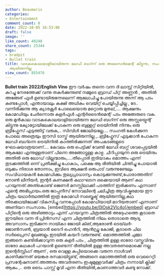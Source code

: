 ```yaml
---
author: Beaumaris
categories:
- Entertainment
comment_count: 0
date: 2022-10-05 16:53:06
draft: false
image: ''
like_count: 49248
share_count: 25344
tags:
- bradpit
- Bullet train
title: വാടകകൊലയാളിയായിരുന്ന ലേഡി ബഗ്ന്ന് ഒരു അസൈൻമെന്റ് കിട്ടുന്നു, സംഗതി ഈസി ടാസ്ക്
  ആയിരുന്നില്ല
view_count: 855476
---
```


**Bullet train** **2022/English** **Vino** ഈ വർഷം തന്നെ വന്ന ദി ലാസ്റ്റ് സിറ്റിയിൽ, കുറച്ചു നേരത്തേക്ക് വന്നു തകർക്കുന്നുണ്ട് നമ്മുടെ ബ്രാഡ് പിറ്റ് അണ്ണൻ , അതിൽ അങ്ങേര് ഫുൾ ഉണ്ടായിരുന്നേലെന്ന് ആലോചിച്ചു പോയിരുന്നു അന്ന് ആ പടം കണ്ടപ്പോൾ, എന്തായാലും കക്ഷി അധികം വെയിറ്റ് ചെയ്യിപ്പിച്ചില്ല , ദേ.. വന്നിരിക്കുന്നു ആ ക്യാരക്റ്റർ പോലെയൊരു മറ്റൊരു മുതല്,.... ആക്ഷനും കോമഡിയും ചേർന്നൊരു കളർഫുൾ എന്റർടൈൻമെന്റ് പടം അങ്ങേരുടെ വക. ഒരു മുൻകാല വാടകകൊലയാളിയായിരുന്ന ലേഡി ബഗ്ന്ന് ഒരു അസ്സയ്മെന്റ് കിട്ടുന്നു ക്യോട്ടോയിലേക്ക് പോകുന്ന ഒരു ബുള്ളറ്റ് ട്രെയിനിൽ നിന്നും ഒരു ബ്രീഫ്കേസ് എടുത്തിട്ട് വരുക,.. സിമ്പിൾ ജോലിയല്ലേ.... സംഗതി കേൾക്കുന്ന പോലെ അത്രെയും ഈസി ടാസ്ക് ആയിരുന്നില്ല ,..ബ്രീഫ്കേസ് എടുക്കാൻ പോകുന്ന ലേഡി ബഗ്ന്നെ ട്രെയിനിൽ കാത്തിരിക്കുന്നത് അപകടങ്ങളുടെ ഘോഷയാത്രയാണ്.... കേവലം ഒരു പെട്ടിക്ക് വേണ്ടി ലേഡി ബഗ്ഗ് ശവപ്പെട്ടയിൽ ആകുമോ എന്നുള്ളതാണ് പിന്നെ അങ്ങോട്ടുള്ള കാഴ്ച. ചീറിപ്പായുന്ന ഒരു ട്രെയിനും അതിൽ ഒരു ലോഡ് വില്ലന്മാരും,....തീപ്പൊരി ഇടിയാകും മൊത്തം എന്ന് തുടക്കത്തിൽ ഒന്ന് പ്രതീക്ഷിച്ചു പോകാം, പക്ഷെ ആ രീതിയിൽ ചിന്തിച്ചു പോയാൽ ഒടുക്കം നിരാശ തോന്നാം, ഇവിടെ ആക്ഷൻ ഒരുപാട് വരുന്നുണ്ടേലും സംവിധായകൻ കോമഡിക്കും തുല്യപ്രാധാന്യം കൊടുക്കുന്നുണ്ട്,പോരാത്തതിന് നോൺ ലീനിയർ, ഇന്റർ കണക്ഷൻ കഥാഘടന ഒക്കെയായി ആണ് കഥ പറയുന്നത്.അത്കൊണ്ട് ജെണർ മനസ്സിലാക്കി പടത്തിന് ഇരിക്കണം എന്നാണ് എന്റെ അഭിപ്രായം.ഒരു ജാപ്പനീസ് നോവലിന്റെ ചലിച്ചിത്ര ആവിഷ്കരമായ ഈ ചിത്രം യഥാർത്ഥത്തിൽ ഇത്ര കോമഡി സബ്ജെക്ട് ആയിരുന്നില്ല,കഥ തിരക്കഥയിലേക്ക് വികസിച്ചു വന്നപ്പോൾ കോമഡിയായി മാറിയതാണ് എന്നാണ് അണിയറ സംസാരം. [embed]https://youtu.be/0IOsk2Vlc4o[/embed] ബ്രാഡ് പിറ്റിന്റെ ഒരു അഴിഞ്ഞാട്ടം എന്ന് പറയവുന്ന ചിത്രത്തിൽ അദ്ദേഹത്തെ കൂടാതെ ഈയിടെ വന്ന ദി പ്രിൻസസ് എന്ന ചിത്രത്തിൽ നിലം തൊടാതെ ആദ്യ അവസാനം ഇടിക്കുന്ന നായികാ ജോയി കിങ്,ആരോൺ ടെയ്‌ലർ-ജോൺസൺ, ബ്രയാൻ ടൈറി ​​ഹെൻ‌റി, ആൻഡ്രൂ കോജി, കൂടാതെ ചില സർപ്രൈസ് മുഖങ്ങളും ഇടയിൽ കയറി വരുന്നുണ്ട്. മൊത്തത്തിൽ ചുമ്മാ ഇങ്ങനെ കണ്ടിരിക്കാവുന്ന ഒരു കളർ പടം , ചിത്രത്തിൽ ഉള്ള ഓരോ വസ്തുവിനും ഓരോ കഥകൾ പറയാൻ ഉണ്ടെന്ന് രീതിയിൽ ഉള്ള അവതരണമൊക്കെ നല്ല ഇന്റെർസ്റ്റിംഗ് ആണ് , ഒരു വെള്ള കുപ്പിയൊക്കെ വരുന്ന നാൾവഴി കാണിക്കുന്നത് ഭയങ്കര രസമായിട്ടുണ്ട്, അങ്ങനെ മൊത്തത്തിൽ ഒരു വെറൈറ്റി പ്രസന്റേഷനാണ്.അത്തരം അവതരണം ഇഷ്ടമുള്ളവർക്ക് ചിത്രം നന്നായി ക്ലിക്ക് ആകും ,.. ഒരു ടൈം പാസ്സ് മൂവി എന്ന രീതിയിൽ,കാണാത്തവർ കണ്ടു നോക്ക്.